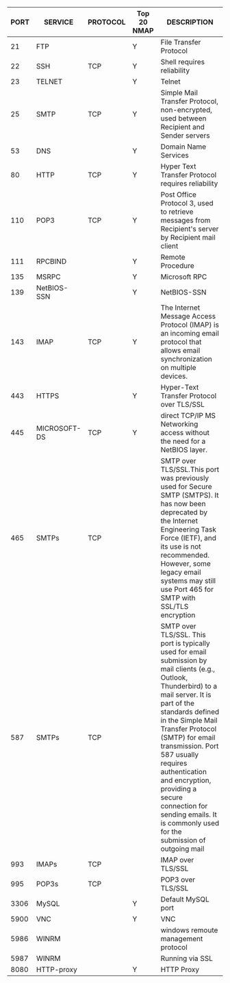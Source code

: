 |PORT|SERVICE| PROTOCOL | Top 20 NMAP | DESCRIPTION|
|---|---|---|---|---|
21 | FTP | | Y | File Transfer Protocol
22 | SSH | TCP | Y | Shell requires reliability
23 | TELNET | | Y | Telnet 
25 | SMTP | TCP | Y |Simple Mail Transfer Protocol, non-encrypted, used between Recipient and Sender servers
53 | DNS|| Y |Domain Name Services
80 | HTTP | TCP | Y |Hyper Text Transfer Protocol requires reliability
110 | POP3 | TCP | Y |Post Office Protocol 3, used to retrieve messages from Recipient's server by Recipient mail client
111 | RPCBIND | | Y | Remote Procedure 
135 | MSRPC | | Y | Microsoft RPC
139 | NetBIOS-SSN ||Y| NetBIOS-SSN
143 | IMAP | TCP | Y | The Internet Message Access Protocol (IMAP) is an incoming email protocol that allows email synchronization on multiple devices.
443 | HTTPS | | Y | Hyper-Text Transfer Protocol over TLS/SSL 
445 | MICROSOFT-DS | TCP | Y |direct TCP/IP MS Networking access without the need for a NetBIOS layer.
465 | SMTPs| TCP | |SMTP over TLS/SSL.This port was previously used for Secure SMTP (SMTPS). It has now been deprecated by the Internet Engineering Task Force (IETF), and its use is not recommended. However, some legacy email systems may still use Port 465 for SMTP with SSL/TLS encryption
587 | SMTPs | TCP | |SMTP over TLS/SSL. This port is typically used for email submission by mail clients (e.g., Outlook, Thunderbird) to a mail server. It is part of the standards defined in the Simple Mail Transfer Protocol (SMTP) for email transmission. Port 587 usually requires authentication and encryption, providing a secure connection for sending emails. It is commonly used for the submission of outgoing mail
993 | IMAPs | TCP | |IMAP over TLS/SSL
995 | POP3s | TCP | |POP3 over TLS/SSL
3306 | MySQL || Y|Default MySQL port
5900 | VNC || Y | VNC
5986 | WINRM || |windows remoute management protocol
5987 | WINRM || |Running via SSL
8080 | HTTP-proxy | | Y | HTTP Proxy
